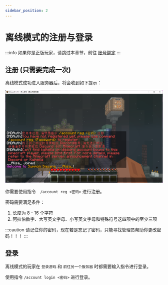 ```yaml
---
sidebar_position: 2
---
```


# 离线模式的注册与登录

:::info
如果你是正版玩家，请跳过本章节，前往 [账号绑定](./first-join.md)
:::


## 注册 (只需要完成一次)

离线模式成功进入服务器后，将会收到如下提示：

![player-id-has-been-taken](../../static/img/first-join/cracked-unreg.png)

你需要使用指令　`/account reg <密码>` 进行注册。

密码需要满足条件：
1. 长度为 8 - 16 个字符
2. 阿拉伯数字、大写英文字母、小写英文字母和特殊符号这四项中的至少三项

:::caution
请记住你的密码，现在若是忘记了密码，只能寻找管理员帮助你更改密码！！！
:::

## 登录

离线模式的玩家在 `登录游戏` 和 `前往另一个服务器` 时都需要输入指令进行登录。

使用指令 `/account login <密码>` 进行登录。